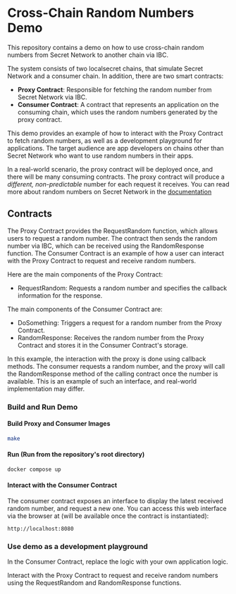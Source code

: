 # Cross-Chain Random Numbers Demo

This repository contains a demo on how to use cross-chain random numbers from Secret Network to another chain via IBC. 

The system consists of two localsecret chains, that simulate Secret Network and a consumer chain. In addition, there are two smart contracts:

* **Proxy Contract**: Responsible for fetching the random number from Secret Network via IBC.
* **Consumer Contract**: A contract that represents an application on the consuming chain, which uses the random numbers generated by the proxy contract.

This demo provides an example of how to interact with the Proxy Contract to fetch random numbers, as well as a development playground for applications. The target audience are app developers on chains other than Secret Network who want to use random numbers in their apps.

In a real-world scenario, the proxy contract will be deployed once, and there will be many consuming contracts. The proxy contract will produce a *different, non-predictable* number for 
each request it receives. You can read more about random numbers on Secret Network in the [documentation](https://docs.scrt.network)

## Contracts

The Proxy Contract provides the RequestRandom function, which allows users to request a random number. The contract then sends the random number via IBC, which can be received using the RandomResponse function. The Consumer Contract is an example of how a user can interact with the Proxy Contract to request and receive random numbers.

Here are the main components of the Proxy Contract:

* RequestRandom: Requests a random number and specifies the callback information for the response.

The main components of the Consumer Contract are:

* DoSomething: Triggers a request for a random number from the Proxy Contract.
* RandomResponse: Receives the random number from the Proxy Contract and stores it in the Consumer Contract's storage.

In this example, the interaction with the proxy is done using callback methods. The consumer requests a random number, and the proxy will call the RandomResponse method of the 
calling contract once the number is available. This is an example of such an interface, and real-world implementation may differ.

### Build and Run Demo

#### Build Proxy and Consumer Images
```bash
make
```

#### Run (Run from the repository's root directory)
```bash
docker compose up
```

#### Interact with the Consumer Contract

The consumer contract exposes an interface to display the latest received random number, and request a new one.
You can access this web interface via the browser at (will be available once the contract is instantiated):
```
http://localhost:8080
```

### Use demo as a development playground

In the Consumer Contract, replace the logic with your own application logic.

Interact with the Proxy Contract to request and receive random numbers using the RequestRandom and RandomResponse functions.